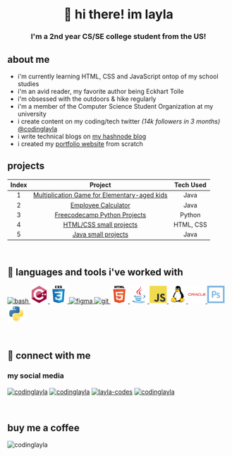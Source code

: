 <h1 align="center"> 🌸 hi there! im layla </h1>

<h3 align="center"> I'm a 2nd year CS/SE college student from the US! </h3>

## about me

* i'm currently learning HTML, CSS and JavaScript ontop of my school studies
* i'm an avid reader, my favorite author being Eckhart Tolle
* i'm obsessed with the outdoors & hike regularly
* i'm a member of the Computer Science Student Organization at my university
* i create content on my coding/tech twitter <em>(14k followers in 3 months)</em> [@codinglayla](https://twitter.com/codinglayla)
* i write technical blogs on [my hashnode blog](https://laylacodes.hashnode.dev/)
* i created my [portfolio website](https://codinglayla.github.io/) from scratch 

## projects

| Index | Project | Tech Used |
|:------:|:-----------------:|:------:|
|   1  |[Multiplication Game for Elementary-aged kids](https://github.com/codinglayla/java-projects/tree/main/Multiplication%20game%20for%20Elementary-aged%20students)| Java |
|   2  |[Employee Calculator](https://github.com/codinglayla/java-projects/tree/main/Employee%20calculator%20v.2%20(with%20input))| Java|
|   3  |[Freecodecamp Python Projects](https://github.com/codinglayla/python-freecodecamp-challenges)| Python |
|   4  |[HTML/CSS small projects](https://github.com/codinglayla/html-css-projects)| HTML, CSS |
|   5  |[Java small projects](https://github.com/codinglayla/java-projects)| Java |

<br>

## 🌸 languages and tools i've worked with

<p align="left"> <a href="https://www.gnu.org/software/bash/" target="_blank"> <img src="https://www.vectorlogo.zone/logos/gnu_bash/gnu_bash-icon.svg" alt="bash" width="40" height="40"/> </a> <a href="https://www.w3schools.com/cpp/" target="_blank"> <img src="https://raw.githubusercontent.com/devicons/devicon/master/icons/cplusplus/cplusplus-original.svg" alt="cplusplus" width="40" height="40"/> </a> <a href="https://www.w3schools.com/css/" target="_blank"> <img src="https://raw.githubusercontent.com/devicons/devicon/master/icons/css3/css3-original-wordmark.svg" alt="css3" width="40" height="40"/> </a> <a href="https://www.figma.com/" target="_blank"> <img src="https://www.vectorlogo.zone/logos/figma/figma-icon.svg" alt="figma" width="40" height="40"/> </a> <a href="https://git-scm.com/" target="_blank"> <img src="https://www.vectorlogo.zone/logos/git-scm/git-scm-icon.svg" alt="git" width="40" height="40"/> </a> <a href="https://www.w3.org/html/" target="_blank"> <img src="https://raw.githubusercontent.com/devicons/devicon/master/icons/html5/html5-original-wordmark.svg" alt="html5" width="40" height="40"/> </a> <a href="https://www.java.com" target="_blank"> <img src="https://raw.githubusercontent.com/devicons/devicon/master/icons/java/java-original.svg" alt="java" width="40" height="40"/> </a> <a href="https://developer.mozilla.org/en-US/docs/Web/JavaScript" target="_blank"> <img src="https://raw.githubusercontent.com/devicons/devicon/master/icons/javascript/javascript-original.svg" alt="javascript" width="40" height="40"/> </a> <a href="https://www.linux.org/" target="_blank"> <img src="https://raw.githubusercontent.com/devicons/devicon/master/icons/linux/linux-original.svg" alt="linux" width="40" height="40"/> </a> <a href="https://www.oracle.com/" target="_blank"> <img src="https://raw.githubusercontent.com/devicons/devicon/master/icons/oracle/oracle-original.svg" alt="oracle" width="40" height="40"/> </a> <a href="https://www.photoshop.com/en" target="_blank"> <img src="https://raw.githubusercontent.com/devicons/devicon/master/icons/photoshop/photoshop-line.svg" alt="photoshop" width="40" height="40"/> </a> <a href="https://www.python.org" target="_blank"> <img src="https://raw.githubusercontent.com/devicons/devicon/master/icons/python/python-original.svg" alt="python" width="40" height="40"/> </a> </p>
<br>

## 🌸 connect with me

<h3 align="left">my social media</h3>
<p align="left">
<a href="https://codepen.io/codinglayla" target="blank"><img align="center" src="https://raw.githubusercontent.com/rahuldkjain/github-profile-readme-generator/master/src/images/icons/Social/codepen.svg" alt="codinglayla" height="30" width="40" /></a>
<a href="https://twitter.com/codinglayla" target="blank"><img align="center" src="https://raw.githubusercontent.com/rahuldkjain/github-profile-readme-generator/master/src/images/icons/Social/twitter.svg" alt="codinglayla" height="30" width="40" /></a>
<a href="https://linkedin.com/in/layla-codes" target="blank"><img align="center" src="https://raw.githubusercontent.com/rahuldkjain/github-profile-readme-generator/master/src/images/icons/Social/linked-in-alt.svg" alt="layla-codes" height="30" width="40" /></a>
<a href="https://www.leetcode.com/codinglayla" target="blank"><img align="center" src="https://raw.githubusercontent.com/rahuldkjain/github-profile-readme-generator/master/src/images/icons/Social/leet-code.svg" alt="codinglayla" height="30" width="40" /></a>
</p>
<br>

## buy me a coffee
<p><a href="https://www.buymeacoffee.com/codinglayla"> <img align="left" src="https://cdn.buymeacoffee.com/buttons/v2/default-yellow.png" height="50" width="210" alt="codinglayla" /></a></p><br><br>
